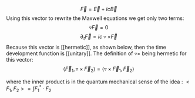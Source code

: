$$\vec F = \vec E + ic \vec B$$
Using this vector to rewrite the Maxwell equations we get only two terms:
$$\triangledown \vec F = 0$$$$\partial_t \vec F = ic \triangledown \times \vec F$$
Because this vector is [[hermetic]], as shown below, then the time development function is [[unitary]]. 
The definition of $\triangledown \times$ being hermetic for this vector: 
$$\langle \vec F_1, \triangledown \times \vec F_2 \rangle = \langle \triangledown \times \vec F_1, \vec F_2 \rangle$$
  
  where the inner product is in the quantum mechanical sense of the idea : $<F_1, F_2> = \int F_1^* \cdot F_2$ 
  
  
